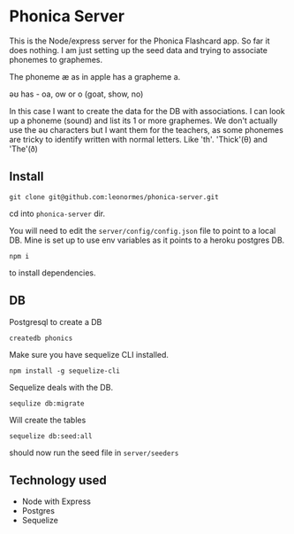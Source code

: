 # Phonica Server

This is the Node/express server for the Phonica Flashcard app. So far it does nothing. I am just setting up the seed data and trying to associate phonemes to graphemes. 

The phoneme &#230; as in apple has a grapheme a.

&#601;&#650; has - oa, ow or o (goat, show, no)

In this case I want to create the data for the DB with associations. I can look up a phoneme (sound) and list its 1 or more graphemes. We don't actually use the 	&#601;&#650; characters but I want them for the teachers, as some phonemes are tricky to identify written with normal letters. Like 'th'. 'Thick'(&#952;) and 'The'(&#240;)

## Install
`git clone git@github.com:leonormes/phonica-server.git`

cd into `phonica-server` dir.

You will need to edit the `server/config/config.json` file to point to a local DB. Mine is set up to use env variables as it points to a heroku postgres DB.

`npm i` 

to install dependencies.

## DB

Postgresql to create a DB

`createdb phonics`

Make sure you have sequelize CLI installed.

`npm install -g sequelize-cli`

Sequelize deals with the DB. 

`sequlize db:migrate`

Will create the tables

`sequelize db:seed:all` 

should now run the seed file in `server/seeders`

## Technology used

- Node with Express
- Postgres
- Sequelize
